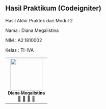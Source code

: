 
## Hasil Praktikum (Codeigniter) 
Hasil Akhir Praktek dari Modul 2

Nama  : Diana Megalistina

NIM   : A2.1810002

Kelas : TI-IVA

<table>
  <tr>
    <td align="center"><a href="#"><img src="https://avatars1.githubusercontent.com/u/61576739?s=400&amp;u=6c1122c5a1fa8f038789f136602dad38ccd30cfa&amp;v=4" width="100px;" alt=""/><br /><sub><b>Diana Megalistina</b></sub></a><br /><a href="#" title="Link Repo">🔗</a> <a href="#" title="Documentation">📖</a> <a href="#" title="Profile">👀</a> <a href="#" title="Talks">📢</a></td>


